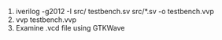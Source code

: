 1) iverilog -g2012 -I src/ testbench.sv src/*.sv -o testbench.vvp
2) vvp testbench.vvp
3) Examine .vcd file using GTKWave
